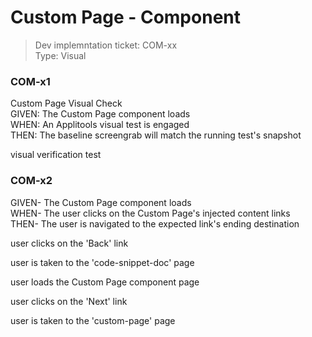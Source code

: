 # Custom Page - Component
> Dev implemntation ticket: COM-xx  
Type: Visual

<!-- include: cypress/integration/customPage.js -->

### COM-x1

Custom Page Visual Check\
GIVEN: The Custom Page component loads\
WHEN: An Applitools visual test is engaged\
THEN: The baseline screengrab will match the running test's snapshot

visual verification test

### COM-x2

GIVEN- The Custom Page component loads\
WHEN- The user clicks on the Custom Page's injected content links\
THEN- The user is navigated to the expected link's ending destination

user clicks on the 'Back' link

user is taken to the  'code-snippet-doc' page

user loads the Custom Page component page

user clicks on the 'Next' link

user is taken to the 'custom-page' page

<!-- /include: cypress/integration/customPage.js -->